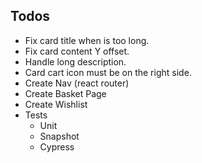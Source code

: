 ## Todos

- Fix card title when is too long.
- Fix card content Y offset.
- Handle long description.
- Card cart icon must be on the right side.
- Create Nav (react router)
- Create Basket Page
- Create Wishlist
- Tests
  - Unit
  - Snapshot
  - Cypress
